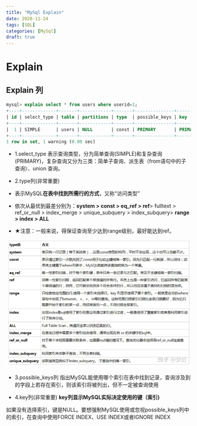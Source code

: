 ```yaml
---
title: "MySql Explain"
date: 2020-11-24
tags: [SQL]
categories: [MySql]
draft: true
---
```

# Explain
## Explain 列

```sql
mysql> explain select * from users where userid=1;
+----+-------------+-------+------------+-------+---------------+---------+---------+-------+------+----------+-------+
| id | select_type | table | partitions | type  | possible_keys | key     | key_len | ref   | rows | filtered | Extra |
+----+-------------+-------+------------+-------+---------------+---------+---------+-------+------+----------+-------+
|  1 | SIMPLE      | users | NULL       | const | PRIMARY       | PRIMARY | 8       | const |    1 |   100.00 | NULL  |
+----+-------------+-------+------------+-------+---------------+---------+---------+-------+------+----------+-------+
1 row in set, 1 warning (0.00 sec)
```

- 1.select_type 表示查询类型，分为简单查询(SIMPLE)和复杂查询(PRIMARY)，复杂查询又分为三类：简单子查询、派生表（from语句中的子查询）、union 查询。

- 2.type列(非常重要)
- 表示MySQL**在表中找到所需行的方式**，又称“访问类型”

- 依次从最优到最差分别为：**system > const > eq_ref > ref**> fulltext > ref_or_null > index_merge > unique_subquery > index_subquery> **range > index > ALL**

- ★注意：一般来说，得保证查询至少达到range级别，最好能达到ref。
 
![Mysql Explian type列](img/v2-279f40b0b73278ea55719f86e5c31219_720w.jpg)

- 3.possible_keys列
指出MySQL能使用哪个索引在表中找到记录，查询涉及到的字段上若存在索引，则该索引将被列出，但不一定被查询使用

- 4.key列(非常重要)
**key列显示MySQL实际决定使用的键（索引)**

如果没有选择索引，键是NULL。要想强制MySQL使用或忽视possible_keys列中的索引，在查询中使用FORCE INDEX、USE INDEX或者IGNORE INDEX
